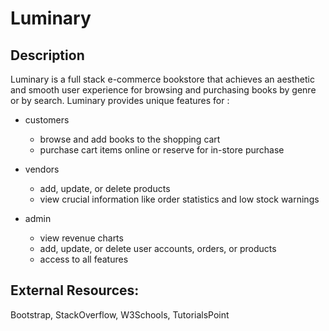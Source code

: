 # Luminary

## Description
Luminary is a full stack e-commerce bookstore that achieves an aesthetic and smooth user experience for browsing and purchasing books by genre or by search. Luminary provides unique features for :

* customers 
     * browse and add books to the shopping cart
     * purchase cart items online or reserve for in-store purchase

* vendors
     * add, update, or delete products
     * view crucial information like order statistics and low stock warnings

* admin
     * view revenue charts
     * add, update, or delete user accounts, orders, or products
     * access to all features

## External Resources:
Bootstrap, StackOverflow, W3Schools, TutorialsPoint
